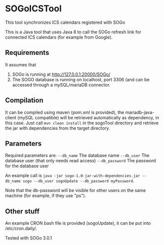 # SOGoICSTool
This tool synchronizes ICS calendars registered with SOGo

This is a Java tool that uses Java 8 to call the SOGo refresh link for connected ICS calendars (for example from Google).
## Requirements
It assumes that
1. SOGo is running at http://127.0.0.1:20000/SOGo/
2. The SOGO database is running on localhost, port 3306 (and can be accessed through a mySQL/mariaDB connector.

## Compilation
It can be compiled using maven (pom.xml is provided), the mariadb-java-client (mySQL compatible) will be retrieved automatically as dependency, in this case.
Just call `mvn clean install` in the sogoTool directory and retrieve the jar with dependencies from the target directory.

## Parameters
Required parameters are:
`--db_name` The database name
`--db_user` The database user (that only needs read access)
`--db_password` The password for the database user

An example call is `java -jar sogo-1.0-jar-with-dependencies.jar --db_name sogo --db_user sogoUpdate --db_password myPassword`.

Note that the db-password will be visible for other users on the same machine (for example, if they use "ps").

## Other stuff
An example CRON bash file is provided (sogoUpdate), it can be put into /etc/cron.daily/.

Tested with SOGo 3.0.1
